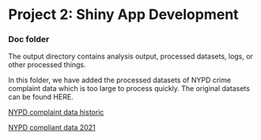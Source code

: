 # Project 2: Shiny App Development

### Doc folder

The output directory contains analysis output, processed datasets, logs, or other processed things.

In this folder, we have added the processed datasets of NYPD crime complaint data which is too large to process quickly. The original datasets can be found HERE.

[NYPD complaint data historic](https://data.cityofnewyork.us/Public-Safety/NYPD-Complaint-Data-Historic/qgea-i56i)

[NYPD compliant data 2021](https://data.cityofnewyork.us/Public-Safety/NYPD-Complaint-Data-Current-Year-To-Date-/5uac-w243)
